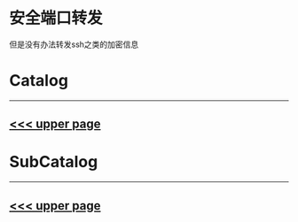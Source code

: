 # 安全端口转发

但是没有办法转发ssh之类的加密信息

# Catalog
---
[<<< upper page](../README.md)
---

# SubCatalog

---
[<<< upper page](../README.md)
---